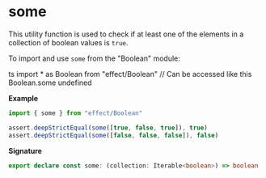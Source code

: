 # some

This utility function is used to check if at least one of the elements in a collection of boolean values is `true`.

To import and use `some` from the "Boolean" module:

ts
import \* as Boolean from "effect/Boolean"
// Can be accessed like this
Boolean.some
undefined

**Example**

```ts
import { some } from "effect/Boolean"

assert.deepStrictEqual(some([true, false, true]), true)
assert.deepStrictEqual(some([false, false, false]), false)
```

**Signature**

```ts
export declare const some: (collection: Iterable<boolean>) => boolean
```
